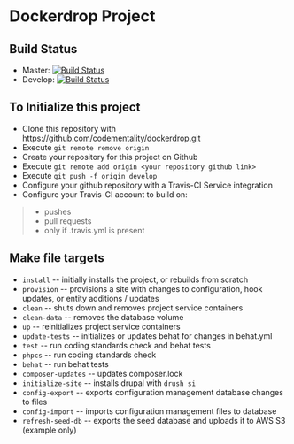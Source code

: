 # Dockerdrop Project

## Build Status
* Master: [![Build Status](https://travis-ci.org/codementality/dockerdrop.svg?branch=master)](https://travis-ci.org/codementality/dockerdrop)
* Develop: [![Build Status](https://travis-ci.org/codementality/dockerdrop.svg?branch=develop)](https://travis-ci.org/codementality/dockerdrop)

## To Initialize this project

* Clone this repository with https://github.com/codementality/dockerdrop.git
* Execute `git remote remove origin`
* Create your repository for this project on Github
* Execute `git remote add origin <your repository github link>`
* Execute `git push -f origin develop`
* Configure your github repository with a Travis-CI Service integration
* Configure your Travis-CI account to build on:
> * pushes
> * pull requests
> * only if .travis.yml is present

## Make file targets
* `install` -- initially installs the project, or rebuilds from scratch
* `provision` -- provisions a site with changes to configuration, hook updates, or entity additions / updates
* `clean` -- shuts down and removes project service containers
* `clean-data` -- removes the database volume
* `up` -- reinitializes project service containers
* `update-tests` -- initializes or updates behat for changes in behat.yml
* `test` -- run coding standards check and behat tests
* `phpcs` -- run coding standards check
* `behat` -- run behat tests
* `composer-updates` -- updates composer.lock
* `initialize-site` -- installs drupal with `drush si`
* `config-export` -- exports configuration management database changes to files
* `config-import` -- imports configuration management files to database
* `refresh-seed-db` -- exports the seed database and uploads it to AWS S3 (example only)
